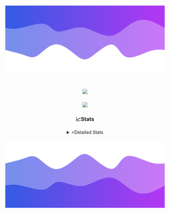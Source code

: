 ![Header](./header.png)
<div align="center">

<h1 align="center">
  <a href="https://git.io/typing-svg">
    <img src="https://readme-typing-svg.herokuapp.com/?lines=Hello,+There!+%F0%9F%91%8B;This+is+chicho.;Owner+on+Ocean;&center=true&size=25">
  </a>
</h1>
  
<p align="center">
  <img src="https://lanyard.cnrad.dev/api/852683595378196480" />
</p>

### 📈Stats
<details>
    <summary> ⚡Detailed Stats</summary>
    <br/>

<!--START_SECTION:waka-->
![Code Time](http://img.shields.io/badge/Code%20Time-663%20hrs%208%20mins-blue)

![Profile Views](http://img.shields.io/badge/Profile%20Views-4-blue)

**🐱 My GitHub Data** 

> 📦 74.9 kB Used in GitHub's Storage 
 > 
> 🏆 14 Contributions in the Year 2024
 > 
> 🚫 Not Opted to Hire
 > 
> 📜 15 Public Repositories 
 > 
> 🔑 6 Private Repositories 
 > 
**I'm a Night 🦉** 

```text
🌞 Morning                21 commits          █░░░░░░░░░░░░░░░░░░░░░░░░   05.63 % 
🌆 Daytime                44 commits          ███░░░░░░░░░░░░░░░░░░░░░░   11.80 % 
🌃 Evening                162 commits         ███████████░░░░░░░░░░░░░░   43.43 % 
🌙 Night                  146 commits         ██████████░░░░░░░░░░░░░░░   39.14 % 
```
📅 **I'm Most Productive on Tuesday** 

```text
Monday                   23 commits          ██░░░░░░░░░░░░░░░░░░░░░░░   06.17 % 
Tuesday                  102 commits         ███████░░░░░░░░░░░░░░░░░░   27.35 % 
Wednesday                72 commits          █████░░░░░░░░░░░░░░░░░░░░   19.30 % 
Thursday                 50 commits          ███░░░░░░░░░░░░░░░░░░░░░░   13.40 % 
Friday                   41 commits          ███░░░░░░░░░░░░░░░░░░░░░░   10.99 % 
Saturday                 34 commits          ██░░░░░░░░░░░░░░░░░░░░░░░   09.12 % 
Sunday                   51 commits          ███░░░░░░░░░░░░░░░░░░░░░░   13.67 % 
```


📊 **This Week I Spent My Time On** 

```text
🕑︎ Time Zone: America/Argentina/Buenos_Aires

💬 Programming Languages: 
JavaScript               1 hr 16 mins        █████████████░░░░░░░░░░░░   50.02 % 
HTML                     48 mins             ████████░░░░░░░░░░░░░░░░░   31.81 % 
Bash                     23 mins             ████░░░░░░░░░░░░░░░░░░░░░   15.20 % 
JSON                     2 mins              ░░░░░░░░░░░░░░░░░░░░░░░░░   01.47 % 
Other                    2 mins              ░░░░░░░░░░░░░░░░░░░░░░░░░   01.44 % 

🔥 Editors: 
VS Code                  2 hrs 32 mins       █████████████████████████   100.00 % 

🐱‍💻 Projects: 
Unknown Project          1 hr 9 mins         ███████████░░░░░░░░░░░░░░   45.50 % 
bot                      48 mins             ████████░░░░░░░░░░░░░░░░░   31.53 % 
Proyecto                 19 mins             ███░░░░░░░░░░░░░░░░░░░░░░   12.51 % 
Backend                  15 mins             ███░░░░░░░░░░░░░░░░░░░░░░   10.46 % 

💻 Operating System: 
Windows                  2 hrs 32 mins       █████████████████████████   100.00 % 
```

**I Mostly Code in JavaScript** 

```text
JavaScript               9 repos             ███████░░░░░░░░░░░░░░░░░░   29.03 % 
HTML                     6 repos             █████░░░░░░░░░░░░░░░░░░░░   19.35 % 
C#                       2 repos             ██░░░░░░░░░░░░░░░░░░░░░░░   06.45 % 
SCSS                     1 repo              █░░░░░░░░░░░░░░░░░░░░░░░░   03.23 % 
Batchfile                1 repo              █░░░░░░░░░░░░░░░░░░░░░░░░   03.23 % 
```




 Last Updated on 16/03/2024 04:13:58 UTC
<!--END_SECTION:waka-->
</details>

![Footer](./footer.png)
